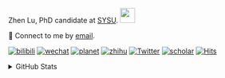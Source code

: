 <p>Zhen Lu, PhD candidate at <a href="https://phs.sysu.edu.cn/">SYSU</a>. <img src="https://media.giphy.com/media/WUlplcMpOCEmTGBtBW/giphy.gif" width="30">
</em></p>

💬 Connect to me by [email](mailto:luzh29@mail2.sysu.edu.cn).

[![bilibili](https://img.shields.io/badge/陆震同学-B站-yellow)](https://space.bilibili.com/32159908) [![wechat](https://img.shields.io/badge/陆震生物统计-微信公众号-important)](https://leslie-lu.github.io/uploads/qrcode.jpg) [![planet](https://img.shields.io/badge/陆震-知识星球-blueviolet)](https://wx.zsxq.com/dweb2) [![zhihu](https://img.shields.io/badge/陆震同学-知乎-blue)](https://www.zhihu.com/people/edison-70-18) [![Twitter](https://img.shields.io/badge/callmeleslielu-Twitter-ff69b4)](https://twitter.com/callmeleslielu) [![scholar](https://img.shields.io/badge/ZhenLu-Scholar-00ffff)](https://scholar.google.com/citations?user=LKLQ1g8AAAAJ) [![Hits](https://hits.seeyoufarm.com/api/count/incr/badge.svg?url=https%3A%2F%2Fgithub.com%2FLeslie-Lu%2FLeslie-Lu&count_bg=%2379C83D&title_bg=%23555555&icon=&icon_color=%23E7E7E7&title=hits&edge_flat=false)](https://hits.seeyoufarm.com)

<details>
 
<summary>GitHub Stats</summary>


<!--START_SECTION:waka-->
**🐱 My GitHub Data** 

> 📦 200.0 kB Used in GitHub's Storage 
 > 
> 🏆 214 Contributions in the Year 2023
 > 
> 🚫 Not Opted to Hire
 > 
> 📜 9 Public Repositories 
 > 
> 🔑 3 Private Repositories 
 > 
**I'm an Early 🐤** 

```text
🌞 Morning                11 commits          █░░░░░░░░░░░░░░░░░░░░░░░░   05.45 % 
🌆 Daytime                136 commits         █████████████████░░░░░░░░   67.33 % 
🌃 Evening                54 commits          ███████░░░░░░░░░░░░░░░░░░   26.73 % 
🌙 Night                  1 commits           ░░░░░░░░░░░░░░░░░░░░░░░░░   00.50 % 
```
📅 **I'm Most Productive on Tuesday** 

```text
Monday                   36 commits          ████░░░░░░░░░░░░░░░░░░░░░   17.82 % 
Tuesday                  49 commits          ██████░░░░░░░░░░░░░░░░░░░   24.26 % 
Wednesday                48 commits          ██████░░░░░░░░░░░░░░░░░░░   23.76 % 
Thursday                 15 commits          ██░░░░░░░░░░░░░░░░░░░░░░░   07.43 % 
Friday                   20 commits          ██░░░░░░░░░░░░░░░░░░░░░░░   09.90 % 
Saturday                 10 commits          █░░░░░░░░░░░░░░░░░░░░░░░░   04.95 % 
Sunday                   24 commits          ███░░░░░░░░░░░░░░░░░░░░░░   11.88 % 
```


**I Mostly Code in R** 

```text
R                        4 repos             ████████░░░░░░░░░░░░░░░░░   33.33 % 
HTML                     4 repos             ████████░░░░░░░░░░░░░░░░░   33.33 % 
SAS                      3 repos             ██████░░░░░░░░░░░░░░░░░░░   25.00 % 
Python                   1 repo              ██░░░░░░░░░░░░░░░░░░░░░░░   08.33 % 
```




 Last Updated on 24/10/2023 18:39:53 UTC
<!--END_SECTION:waka-->

-----

**NOTE: Top languages does not indicate my skill level or anything like that. It is just a metric of which languages have been hosted by me on GitHub based on the usage across repositories.**

</details>
